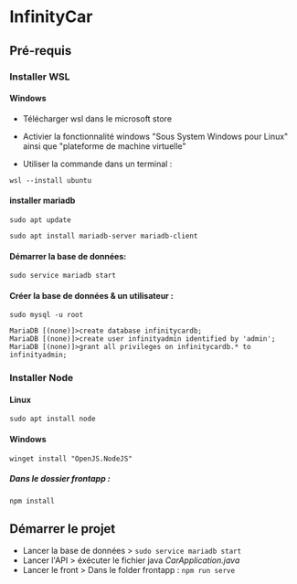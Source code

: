 # InfinityCar

## Pré-requis

### Installer WSL

#### Windows

- Télécharger wsl dans le microsoft store

- Activier la fonctionnalité windows "Sous System Windows pour Linux" ainsi que "plateforme de machine virtuelle"

- Utiliser la commande dans un terminal :

```
wsl --install ubuntu 
```

#### installer mariadb

```
sudo apt update

sudo apt install mariadb-server mariadb-client
```

#### Démarrer la base de données:

```
sudo service mariadb start

```
#### Créer la base de données & un utilisateur :

```
sudo mysql -u root

MariaDB [(none)]>create database infinitycardb;
MariaDB [(none)]>create user infinityadmin identified by 'admin';
MariaDB [(none)]>grant all privileges on infinitycardb.* to infinityadmin;
```

### Installer Node 

#### Linux 

```
sudo apt install node
```
#### Windows 

```
winget install "OpenJS.NodeJS"
```
##### Dans le dossier frontapp :

```
npm install 
```

## Démarrer le projet

- Lancer la base de données > `sudo service mariadb start`
- Lancer l'API > éxécuter le fichier java *CarApplication.java*
- Lancer le front > Dans le folder frontapp : `npm run serve`
